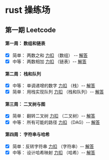 # rust 操练场

## 第一期 Leetcode

#### 第一周： 数组和链表

* [x] 简单：   两数之和    [力扣](https://leetcode-cn.com/problems/two-sum/)    （数组） -- [解答](./two-sum/README.md)
* [x] 中等：   两数相加     [力扣](https://leetcode-cn.com/problems/add-two-numbers/)      （链表）-- [解答](./add-two-numbers/README.md)

#### 第二周： 栈和队列

* [x] 中等： 单调递增的数字  [力扣](https://leetcode-cn.com/problems/monotone-increasing-digits/)    （栈）-- [解答](./monotone-increasing-digits/README.md)
* [x] 简单：  用栈实现队列    [力扣](https://leetcode-cn.com/problems/implement-queue-using-stacks/)   （栈和队列）-- [解答](./implement-queue-using-stacks/README.md)

#### 第三周： 二叉树与图

* [x] 简单： 翻转二叉树    [力扣](https://leetcode-cn.com/problems/invert-binary-tree/)  （二叉树）-- [解答](./invert-binary-tree/README.md)
* [x] 中等： 所有可能的路径  [力扣](https://leetcode-cn.com/problems/all-paths-from-source-to-target/)   （DAG）-- [解答](./all-paths-from-source-to-target/README.md)

#### 第四周： 字符串与哈希

* [x] 简单：反转字符串   [力扣](https://leetcode-cn.com/problems/reverse-string/)  （字符串）-- [解答](./reverse-string/README.md)
* [x] 中等： 设计哈希映射    [力扣](https://leetcode-cn.com/problems/design-hashmap/)   （哈希）-- [解答](./design-hashmap/README.md)
